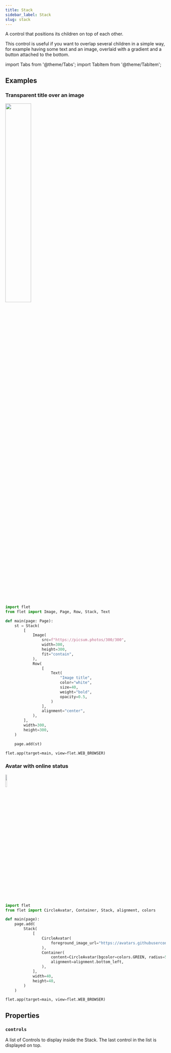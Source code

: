 ```yaml
---
title: Stack
sidebar_label: Stack
slug: stack
---
```


A control that positions its children on top of each other.

This control is useful if you want to overlap several children in a simple way, for example having some text and an image, overlaid with a gradient and a button attached to the bottom.

import Tabs from '@theme/Tabs';
import TabItem from '@theme/TabItem';

## Examples

### Transparent title over an image

<img src="/img/docs/controls/stack/image-title.png" width="40%"/>

<Tabs groupId="language">
  <TabItem value="python" label="Python" default>

```python
import flet
from flet import Image, Page, Row, Stack, Text

def main(page: Page):
    st = Stack(
        [
            Image(
                src=f"https://picsum.photos/300/300",
                width=300,
                height=300,
                fit="contain",
            ),
            Row(
                [
                    Text(
                        "Image title",
                        color="white",
                        size=40,
                        weight="bold",
                        opacity=0.5,
                    )
                ],
                alignment="center",
            ),
        ],
        width=300,
        height=300,
    )

    page.add(st)

flet.app(target=main, view=flet.WEB_BROWSER)
```

  </TabItem>
</Tabs>

### Avatar with online status

<img src="/img/docs/controls/stack/avatar-with-status.png" width="10%"/>

<Tabs groupId="language">
  <TabItem value="python" label="Python" default>

```python
import flet
from flet import CircleAvatar, Container, Stack, alignment, colors

def main(page):
    page.add(
        Stack(
            [
                CircleAvatar(
                    foreground_image_url="https://avatars.githubusercontent.com/u/5041459?s=88&v=4"
                ),
                Container(
                    content=CircleAvatar(bgcolor=colors.GREEN, radius=5),
                    alignment=alignment.bottom_left,
                ),
            ],
            width=40,
            height=40,
        )
    )

flet.app(target=main, view=flet.WEB_BROWSER)
```

  </TabItem>
</Tabs>

## Properties

### `controls`

A list of Controls to display inside the Stack. The last control in the list is displayed on top.